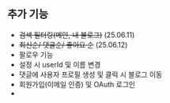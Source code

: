 ## 추가 기능

- ~~검색 필터링(메인, 내 블로그)~~ (25.06.11)
- ~~최신순/ 댓글순/ 좋아요 순~~ (25.06.12)
- 팔로우 기능
- 설정 시 userId 및 이름 변경
- 댓글에 사용자 프로필 생성 및 클릭 시 블로그 이동
- 회원가입(이메일 인증) 및 OAuth 로그인
-
